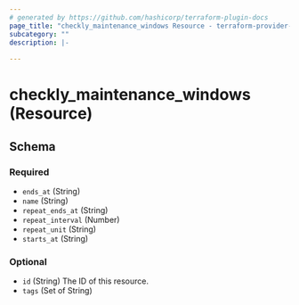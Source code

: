 ```yaml
---
# generated by https://github.com/hashicorp/terraform-plugin-docs
page_title: "checkly_maintenance_windows Resource - terraform-provider-checkly"
subcategory: ""
description: |-
  
---
```


# checkly_maintenance_windows (Resource)





<!-- schema generated by tfplugindocs -->
## Schema

### Required

- `ends_at` (String)
- `name` (String)
- `repeat_ends_at` (String)
- `repeat_interval` (Number)
- `repeat_unit` (String)
- `starts_at` (String)

### Optional

- `id` (String) The ID of this resource.
- `tags` (Set of String)


